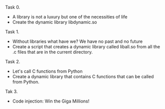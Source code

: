Task 0.
 - A library is not a luxury but one of the necessities of life
 - Create the dynamic library libdynamic.so 

Task 1. 
 - Without libraries what have we? We have no past and no future
 - Create a script that creates a dynamic library called liball.so from all the .c files that are in the current directory.

Task 2. 
 - Let's call C functions from Python
 - Create a dynamic library that contains C functions that can be called from Python.

Tak 3. 
 - Code injection: Win the Giga Millions!
